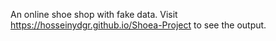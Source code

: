 An online shoe shop with fake data.
Visit https://hosseinydgr.github.io/Shoea-Project to see the output.
